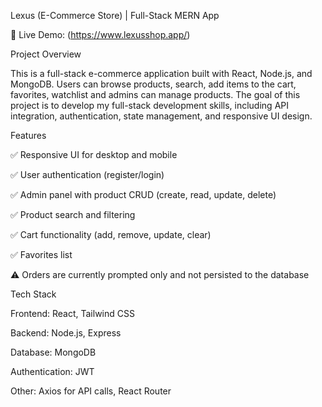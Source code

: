 Lexus (E-Commerce Store) | Full-Stack MERN App

🔗 Live Demo: (https://www.lexusshop.app/)

Project Overview

This is a full-stack e-commerce application built with React, Node.js, and MongoDB.
Users can browse products, search, add items to the cart, favorites, watchlist and admins can manage products.
The goal of this project is to develop my full-stack development skills, including API integration, authentication, state management, and responsive UI design.

Features

✅ Responsive UI for desktop and mobile

✅ User authentication (register/login)

✅ Admin panel with product CRUD (create, read, update, delete)

✅ Product search and filtering

✅ Cart functionality (add, remove, update, clear)

✅ Favorites list

⚠️ Orders are currently prompted only and not persisted to the database

Tech Stack

Frontend: React, Tailwind CSS

Backend: Node.js, Express

Database: MongoDB

Authentication: JWT

Other: Axios for API calls, React Router

